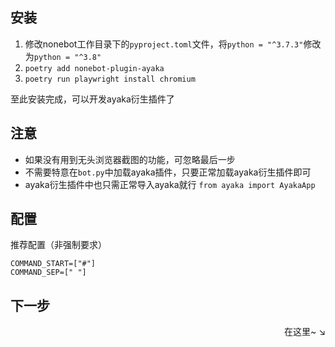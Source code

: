 ## 安装

1. 修改nonebot工作目录下的`pyproject.toml`文件，将`python = "^3.7.3"`修改为`python = "^3.8"`
2. `poetry add nonebot-plugin-ayaka` 
3. `poetry run playwright install chromium`

至此安装完成，可以开发ayaka衍生插件了

## 注意

- 如果没有用到无头浏览器截图的功能，可忽略最后一步
- 不需要特意在`bot.py`中加载ayaka插件，只要正常加载ayaka衍生插件即可
- ayaka衍生插件中也只需正常导入ayaka就行 `from ayaka import AyakaApp`


## 配置

推荐配置（非强制要求）
```
COMMAND_START=["#"]
COMMAND_SEP=[" "]
```

## 下一步

<div align="right">
    在这里~ ↘
</div>

